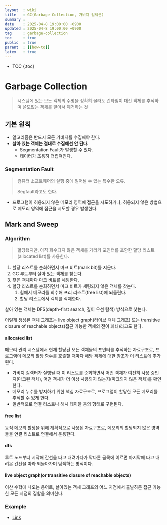 ```yaml
---
layout  : wiki
title   : GC(Garbage Collection, 가비지 컬렉션)
summary :
date    : 2025-04-8 19:00:00 +0900
updated : 2025-04-8 19:00:00 +0900
tag     : garbage-collection
toc     : true
public  : true
parent  : [[how-to]]
latex   : true
---
```

* TOC
{:toc}

# Garbage Collection

> 시스템에 있는 모든 객체의 수명을 정확히 몰라도 런타임이 대신 객체를 추적하며 쓸모없는 객체를 알아서 제거하는 것

## 기본 원칙
- 알고리즘은 반드시 모든 가비지를 수집해야 한다.
- **살아 있는 객체는 절대로 수집해선 안 된다.**
  - Segmentation Fault가 발생할 수 있다.
  - 데이터가 조용히 더럽혀진다.

### Segmentation Fault

> 컴퓨터 소프트웨어의 실행 중에 일어날 수 있는 특수한 오류.
> 
> Segfault라고도 한다.

- 프로그램이 허용되지 않은 메모리 영역에 접근을 시도하거나, 허용되지 않은 방법으로 메모리 영역에 접근을 시도할 경우 발생한다.

## Mark and Sweep

### Algorithm

> 할당됐지만, 아직 회수되지 않은 객체를 가리키 포인터를 포함한 할당 리스트(allocated list)를 사용한다.

1. 할당 리스트를 순회하면서 마크 비트(mark bit)를 지운다.
2. GC 루트부터 살아 있는 객체를 찾는다.
3. 찾은 객체마다 마크 비트를 세팅한다.
4. 할당 리스트를 순회하면서 마크 비트가 세팅되지 않은 객체를 찾는다.
   1. 힙에서 메모리를 회수해 프리 리스트(free list)에 되돌린다.
   2. 할당 리스트에서 객체를 삭제한다.

살아 있는 객체는 DFS(depth-first search, 깊이 우선 탐색) 방식으로 찾는다.

이렇게 생성된 객체 그래프는 live object graph(라이브 객체 그래프) 또는 transitive closure of reachable objects(접근 가능한 객체의 전이 폐쇄)라고도 한다.

#### allocated list
메모리 관리 시스템에서 현재 할당된 모든 객체들의 포인터를 추적하는 자료구조로, 프로그램이 메모리 할당 함수를 호출할 때마다 해당 객체에 대한 참조가 이 리스트에 추가된다.

- 가비지 컬렉터가 실행될 때 이 리스트를 순회하면서 어떤 객체가 여전히 사용 중인지(마크된 객체), 어떤 객체가 더 이상 사용되지 않는지(마크되지 않은 객체)를 확인한다.
- 메모리 누수를 방지하기 위한 핵심 자료구조로, 프로그램이 할당한 모든 메모리를 추적할 수 있게 한다.
- 일반적으로 연결 리스트나 해시 테이블 등의 형태로 구현된다.

#### free list
동적 메모리 할당을 위해 계획적으로 사용된 자료구조로, 메모리의 할당되지 않은 영역들을 연결 리스트로 연결해서 운용한다.

#### dfs
루트 노드부터 시작해 간선을 타고 내려가다가 막다른 골목에 이르면 마지막에 타고 내려온 간선을 따라 되돌아가며 탐색하는 방식이다.

#### live object graph(or transitive closure of reachable objects)
이산 수학에 나오는 용어로, 살아있는 객체 그래프의 어느 지점에서 출발하든 접근 가능한 모든 지점의 집합을 의미한다. 

### Example
- [Link](https://github.com/currenjin/alexandria-playground/blob/main/implementation-mark-and-sweep-algorithm/src/main/java/com/currenjin/markandsweep/ObjectGraph.java)

